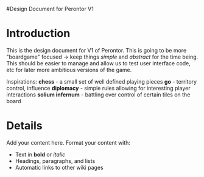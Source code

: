 #Design Document for Perontor V1

# Introduction #

This is the design document for V1 of Perontor. This is going to be more "boardgame" focused -> keep things _simple_ and _abstract_ for the time being. This should be easier to manage and allow us to test user interface code, etc for later more ambitious versions of the game.

Inspirations:
**chess**     - a small set of well defined playing pieces
**go**        - territory control, influence
**diplomacy** - simple rules allowing for interesting player interactions
**solium infernum** - battling over control of certain tiles on the board


# Details #

Add your content here.  Format your content with:
  * Text in **bold** or _italic_
  * Headings, paragraphs, and lists
  * Automatic links to other wiki pages